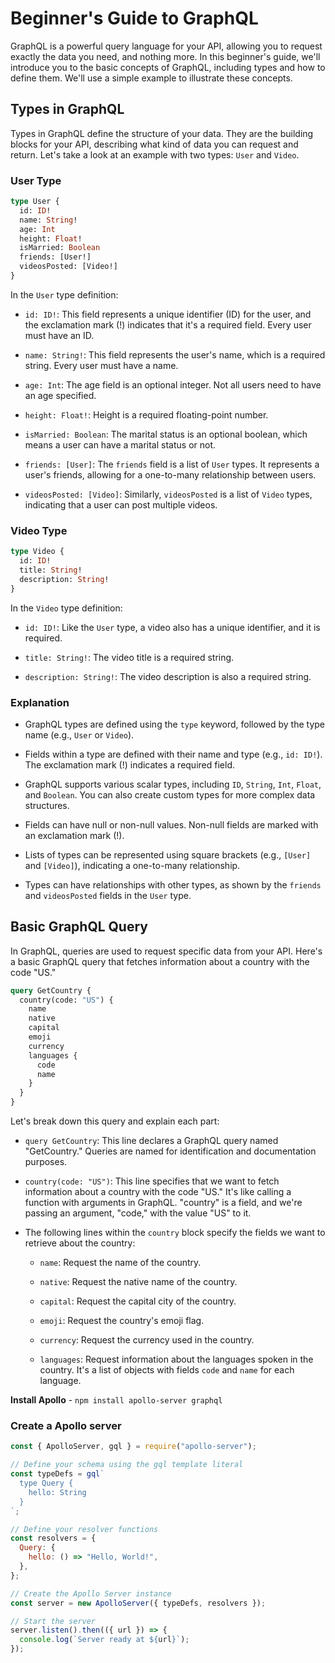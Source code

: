 # Beginner's Guide to GraphQL

GraphQL is a powerful query language for your API, allowing you to request exactly the data you need, and nothing more. In this beginner's guide, we'll introduce you to the basic concepts of GraphQL, including types and how to define them. We'll use a simple example to illustrate these concepts.

## Types in GraphQL

Types in GraphQL define the structure of your data. They are the building blocks for your API, describing what kind of data you can request and return. Let's take a look at an example with two types: `User` and `Video`.

### User Type

```graphql
type User {
  id: ID!
  name: String!
  age: Int
  height: Float!
  isMarried: Boolean
  friends: [User!]
  videosPosted: [Video!]
}
```

In the `User` type definition:

- `id: ID!`: This field represents a unique identifier (ID) for the user, and the exclamation mark (!) indicates that it's a required field. Every user must have an ID.

- `name: String!`: This field represents the user's name, which is a required string. Every user must have a name.

- `age: Int`: The age field is an optional integer. Not all users need to have an age specified.

- `height: Float!`: Height is a required floating-point number.

- `isMarried: Boolean`: The marital status is an optional boolean, which means a user can have a marital status or not.

- `friends: [User]`: The `friends` field is a list of `User` types. It represents a user's friends, allowing for a one-to-many relationship between users.

- `videosPosted: [Video]`: Similarly, `videosPosted` is a list of `Video` types, indicating that a user can post multiple videos.

### Video Type

```graphql
type Video {
  id: ID!
  title: String!
  description: String!
}
```

In the `Video` type definition:

- `id: ID!`: Like the `User` type, a video also has a unique identifier, and it is required.

- `title: String!`: The video title is a required string.

- `description: String!`: The video description is also a required string.

### Explanation

- GraphQL types are defined using the `type` keyword, followed by the type name (e.g., `User` or `Video`).

- Fields within a type are defined with their name and type (e.g., `id: ID!`). The exclamation mark (!) indicates a required field.

- GraphQL supports various scalar types, including `ID`, `String`, `Int`, `Float`, and `Boolean`. You can also create custom types for more complex data structures.

- Fields can have null or non-null values. Non-null fields are marked with an exclamation mark (!).

- Lists of types can be represented using square brackets (e.g., `[User]` and `[Video]`), indicating a one-to-many relationship.

- Types can have relationships with other types, as shown by the `friends` and `videosPosted` fields in the `User` type.

## Basic GraphQL Query

In GraphQL, queries are used to request specific data from your API. Here's a basic GraphQL query that fetches information about a country with the code "US."

```graphql
query GetCountry {
  country(code: "US") {
    name
    native
    capital
    emoji
    currency
    languages {
      code
      name
    }
  }
}
```

Let's break down this query and explain each part:

- `query GetCountry`: This line declares a GraphQL query named "GetCountry." Queries are named for identification and documentation purposes.

- `country(code: "US")`: This line specifies that we want to fetch information about a country with the code "US." It's like calling a function with arguments in GraphQL. "country" is a field, and we're passing an argument, "code," with the value "US" to it.

- The following lines within the `country` block specify the fields we want to retrieve about the country:

  - `name`: Request the name of the country.

  - `native`: Request the native name of the country.

  - `capital`: Request the capital city of the country.

  - `emoji`: Request the country's emoji flag.

  - `currency`: Request the currency used in the country.

  - `languages`: Request information about the languages spoken in the country. It's a list of objects with fields `code` and `name` for each language.

**Install Apollo** - `npm install apollo-server graphql`

### Create a Apollo server

```js
const { ApolloServer, gql } = require("apollo-server");

// Define your schema using the gql template literal
const typeDefs = gql`
  type Query {
    hello: String
  }
`;

// Define your resolver functions
const resolvers = {
  Query: {
    hello: () => "Hello, World!",
  },
};

// Create the Apollo Server instance
const server = new ApolloServer({ typeDefs, resolvers });

// Start the server
server.listen().then(({ url }) => {
  console.log(`Server ready at ${url}`);
});
```
